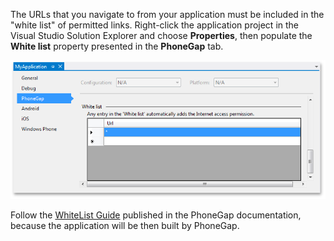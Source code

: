 The URLs that you navigate to from your application must be included in the "white list" of permitted links. Right-click the application project in the Visual Studio Solution Explorer and choose **Properties**, then populate the **White list** property presented in the **PhoneGap** tab.

![White List](/images/DevExtreme/WhiteList.png)

Follow the [WhiteList Guide](https://docs.phonegap.com/en/3.5.0/guide_appdev_whitelist_index.md.html#Whitelist%20Guide) published in the PhoneGap documentation, because the application will be then built by PhoneGap.